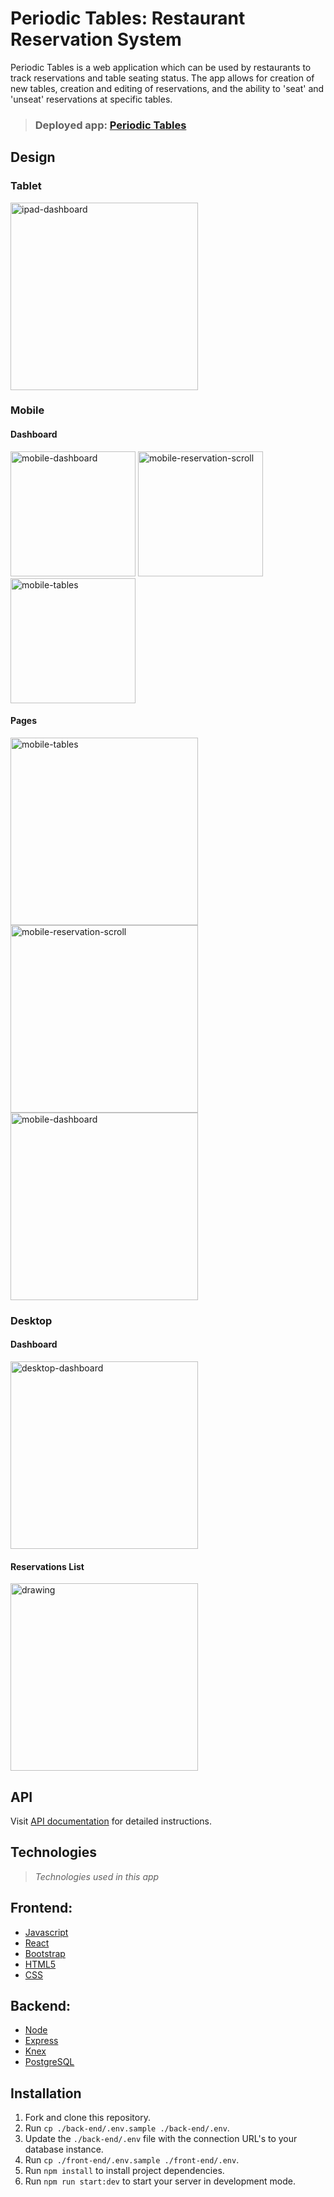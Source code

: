 # Periodic Tables: Restaurant Reservation System

Periodic Tables is a web application which can be used by restaurants to track reservations and table seating status. The app allows for creation of new tables, creation and editing of reservations, and the ability to 'seat' and 'unseat' reservations at specific tables.

> ### Deployed app: [Periodic Tables](https://restaurant-reservation-app-kappa.vercel.app/dashboard)

## Design

### Tablet

<img src="./media/screenshots/ipad-dashboard.png" alt="ipad-dashboard" width="300"/>


### Mobile

#### Dashboard

<img src="./media/screenshots/mobile-dashboard.png" alt="mobile-dashboard" width="200"/>
<img src="./media/screenshots/mobile-reservation-scroll.png" alt="mobile-reservation-scroll" width="200"/>
<img src="./media/screenshots/mobile-tables.png" alt="mobile-tables" width="200"/>

#### Pages

<img src="./media/screenshots/create-reservation.png" alt="mobile-tables" width="300"/>

<img src="./media/screenshots/create-table.png" alt="mobile-reservation-scroll" width="300"/>

<img src="./media/screenshots/search.png" alt="mobile-dashboard" width="300"/>

### Desktop

#### Dashboard

<img src="./media/screenshots/desktop-dashboard.png" alt="desktop-dashboard" width="300"/>

#### Reservations List

<img src="./media/screenshots/desktop-reservations-list.png" alt="drawing" width="300"/>

## API

Visit [API documentation](./back-end//README.md) for detailed instructions.


## Technologies
> *Technologies used in this app*

## Frontend:
- [Javascript](http://knexjs.org/)
- [React](http://knexjs.org/)
- [Bootstrap](http://knexjs.org/)
- [HTML5](http://knexjs.org/)
- [CSS](http://knexjs.org/)

## Backend:
- [Node](http://knexjs.org/)
- [Express](http://knexjs.org/)
- [Knex](http://knexjs.org/)
- [PostgreSQL](http://knexjs.org/)


## Installation

1. Fork and clone this repository.
1. Run `cp ./back-end/.env.sample ./back-end/.env`.
1. Update the `./back-end/.env` file with the connection URL's to your database instance.
1. Run `cp ./front-end/.env.sample ./front-end/.env`.
1. Run `npm install` to install project dependencies.
1. Run `npm run start:dev` to start your server in development mode.

